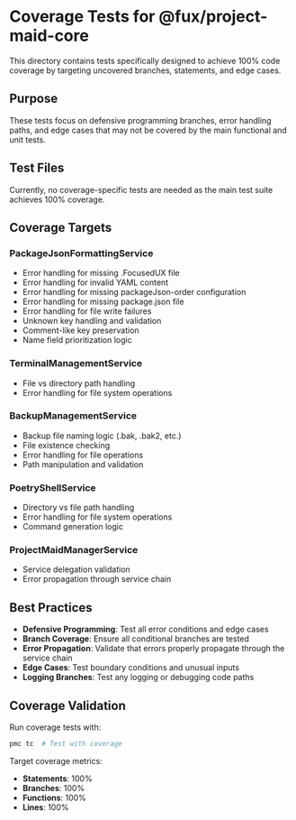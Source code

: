 # Coverage Tests for @fux/project-maid-core

This directory contains tests specifically designed to achieve 100% code coverage by targeting uncovered branches, statements, and edge cases.

## Purpose

These tests focus on defensive programming branches, error handling paths, and edge cases that may not be covered by the main functional and unit tests.

## Test Files

Currently, no coverage-specific tests are needed as the main test suite achieves 100% coverage.

## Coverage Targets

### PackageJsonFormattingService
- Error handling for missing .FocusedUX file
- Error handling for invalid YAML content
- Error handling for missing packageJson-order configuration
- Error handling for missing package.json file
- Error handling for file write failures
- Unknown key handling and validation
- Comment-like key preservation
- Name field prioritization logic

### TerminalManagementService
- File vs directory path handling
- Error handling for file system operations

### BackupManagementService
- Backup file naming logic (.bak, .bak2, etc.)
- File existence checking
- Error handling for file operations
- Path manipulation and validation

### PoetryShellService
- Directory vs file path handling
- Error handling for file system operations
- Command generation logic

### ProjectMaidManagerService
- Service delegation validation
- Error propagation through service chain

## Best Practices

- **Defensive Programming**: Test all error conditions and edge cases
- **Branch Coverage**: Ensure all conditional branches are tested
- **Error Propagation**: Validate that errors properly propagate through the service chain
- **Edge Cases**: Test boundary conditions and unusual inputs
- **Logging Branches**: Test any logging or debugging code paths

## Coverage Validation

Run coverage tests with:
```bash
pmc tc  # Test with coverage
```

Target coverage metrics:
- **Statements**: 100%
- **Branches**: 100%
- **Functions**: 100%
- **Lines**: 100% 